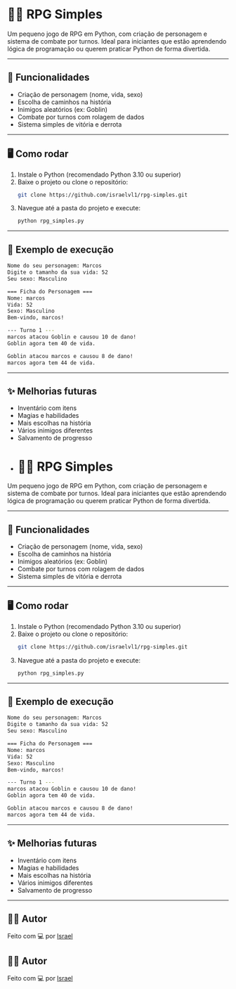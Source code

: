# 🧙‍♂️ RPG Simples

Um pequeno jogo de RPG em Python, com criação de personagem e sistema de combate por turnos. Ideal para iniciantes que estão aprendendo lógica de programação ou querem praticar Python de forma divertida.

---

## 🚀 Funcionalidades

- Criação de personagem (nome, vida, sexo)
- Escolha de caminhos na história
- Inimigos aleatórios (ex: Goblin)
- Combate por turnos com rolagem de dados
- Sistema simples de vitória e derrota

---

## 🖥️ Como rodar

1. Instale o Python (recomendado Python 3.10 ou superior)
2. Baixe o projeto ou clone o repositório:
   ```bash
   git clone https://github.com/israelvl1/rpg-simples.git
   ```
3. Navegue até a pasta do projeto e execute:
   ```bash
   python rpg_simples.py
   ```

---

## 📸 Exemplo de execução

```bash
Nome do seu personagem: Marcos
Digite o tamanho da sua vida: 52
Seu sexo: Masculino

=== Ficha do Personagem ===
Nome: marcos
Vida: 52
Sexo: Masculino
Bem-vindo, marcos!

--- Turno 1 ---
marcos atacou Goblin e causou 10 de dano!
Goblin agora tem 40 de vida.

Goblin atacou marcos e causou 8 de dano!
marcos agora tem 44 de vida.
```

---

## ✨ Melhorias futuras

- Inventário com itens
- Magias e habilidades
- Mais escolhas na história
- Vários inimigos diferentes
- Salvamento de progresso
- # 🧙‍♂️ RPG Simples

Um pequeno jogo de RPG em Python, com criação de personagem e sistema de combate por turnos. Ideal para iniciantes que estão aprendendo lógica de programação ou querem praticar Python de forma divertida.

---

## 🚀 Funcionalidades

- Criação de personagem (nome, vida, sexo)
- Escolha de caminhos na história
- Inimigos aleatórios (ex: Goblin)
- Combate por turnos com rolagem de dados
- Sistema simples de vitória e derrota

---

## 🖥️ Como rodar

1. Instale o Python (recomendado Python 3.10 ou superior)
2. Baixe o projeto ou clone o repositório:
   ```bash
   git clone https://github.com/israelvl1/rpg-simples.git
   ```
3. Navegue até a pasta do projeto e execute:
   ```bash
   python rpg_simples.py
   ```

---

## 📸 Exemplo de execução

```bash
Nome do seu personagem: Marcos
Digite o tamanho da sua vida: 52
Seu sexo: Masculino

=== Ficha do Personagem ===
Nome: marcos
Vida: 52
Sexo: Masculino
Bem-vindo, marcos!

--- Turno 1 ---
marcos atacou Goblin e causou 10 de dano!
Goblin agora tem 40 de vida.

Goblin atacou marcos e causou 8 de dano!
marcos agora tem 44 de vida.
```

---

## ✨ Melhorias futuras

- Inventário com itens
- Magias e habilidades
- Mais escolhas na história
- Vários inimigos diferentes
- Salvamento de progresso

---


## 👨‍💻 Autor

Feito com 💻 por [Israel](https://github.com/israelvl1)

## 👨‍💻 Autor

Feito com 💻 por [Israel](https://github.com/israelvl1)
